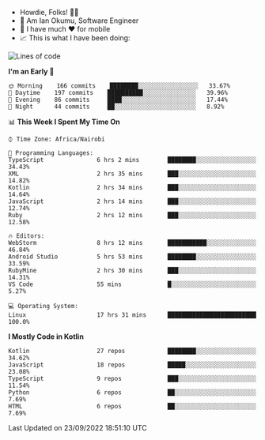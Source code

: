 
* Howdie, Folks! 👋🤓
* 🤪 Am Ian Okumu, Software Engineer
* 📱 I have much ❤️ for mobile
* 📈 This is what I have been doing:
  
<!-- <a href="https://otsembo.github.io/OtsemboPortfolio/" style="margin-right:.5%; margin-top=.5%;">
  <img align="center" src="https://github-readme-stats.vercel.app/api/top-langs/?username=otsembo&layout=compact" />
</a> -->

<!--START_SECTION:waka-->
![Lines of code](https://img.shields.io/badge/From%20Hello%20World%20I%27ve%20Written-776%20Thousand%20lines%20of%20code-blue)

**I'm an Early 🐤** 

```text
🌞 Morning    166 commits    ████████░░░░░░░░░░░░░░░░░   33.67% 
🌆 Daytime    197 commits    ██████████░░░░░░░░░░░░░░░   39.96% 
🌃 Evening    86 commits     ████░░░░░░░░░░░░░░░░░░░░░   17.44% 
🌙 Night      44 commits     ██░░░░░░░░░░░░░░░░░░░░░░░   8.92%

```


📊 **This Week I Spent My Time On** 

```text
⌚︎ Time Zone: Africa/Nairobi

💬 Programming Languages: 
TypeScript               6 hrs 2 mins        ████████░░░░░░░░░░░░░░░░░   34.43% 
XML                      2 hrs 35 mins       ███░░░░░░░░░░░░░░░░░░░░░░   14.82% 
Kotlin                   2 hrs 34 mins       ███░░░░░░░░░░░░░░░░░░░░░░   14.64% 
JavaScript               2 hrs 14 mins       ███░░░░░░░░░░░░░░░░░░░░░░   12.74% 
Ruby                     2 hrs 12 mins       ███░░░░░░░░░░░░░░░░░░░░░░   12.58%

🔥 Editors: 
WebStorm                 8 hrs 12 mins       ███████████░░░░░░░░░░░░░░   46.84% 
Android Studio           5 hrs 53 mins       ████████░░░░░░░░░░░░░░░░░   33.59% 
RubyMine                 2 hrs 30 mins       ███░░░░░░░░░░░░░░░░░░░░░░   14.31% 
VS Code                  55 mins             █░░░░░░░░░░░░░░░░░░░░░░░░   5.27%

💻 Operating System: 
Linux                    17 hrs 31 mins      █████████████████████████   100.0%

```

**I Mostly Code in Kotlin** 

```text
Kotlin                   27 repos            ████████░░░░░░░░░░░░░░░░░   34.62% 
JavaScript               18 repos            █████░░░░░░░░░░░░░░░░░░░░   23.08% 
TypeScript               9 repos             ███░░░░░░░░░░░░░░░░░░░░░░   11.54% 
Python                   6 repos             ██░░░░░░░░░░░░░░░░░░░░░░░   7.69% 
HTML                     6 repos             ██░░░░░░░░░░░░░░░░░░░░░░░   7.69%

```



 Last Updated on 23/09/2022 18:51:10 UTC
<!--END_SECTION:waka-->

<br />
<br />
<br />
<br />
<br />
  
  </div>
<!---
otsembo/otsembo is a ✨ special ✨ repository because its `README.md` (this file) appears on your GitHub profile.
You can click the Preview link to take a look at your changes.
--->
